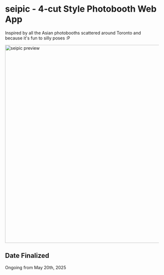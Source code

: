 # seipic - 4-cut Style Photobooth Web App
Inspired by all the Asian photobooths scattered around Toronto and because it's fun to silly poses :P

<img width="650" alt="seipic preview" src="https://github.com/user-attachments/assets/d03b95bd-b3b1-470c-992d-ec4849d86af1">

## Date Finalized
Ongoing from May 20th, 2025
